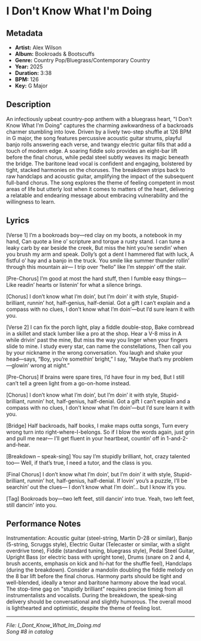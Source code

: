 # I Don't Know What I'm Doing

## Metadata
- **Artist:** Alex Wilson
- **Album:** Bookroads & Bootscuffs
- **Genre:** Country Pop/Bluegrass/Contemporary Country
- **Year:** 2025
- **Duration:** 3:38
- **BPM:** 126
- **Key:** G Major

## Description
An infectiously upbeat country-pop anthem with a bluegrass heart, "I Don't Know What I'm Doing" captures the charming awkwardness of a backroads charmer stumbling into love. Driven by a lively two-step shuffle at 126 BPM in G major, the song features percussive acoustic guitar strums, playful banjo rolls answering each verse, and twangy electric guitar fills that add a touch of modern edge. A soaring fiddle solo provides an eight-bar lift before the final chorus, while pedal steel subtly weaves its magic beneath the bridge. The baritone lead vocal is confident and engaging, bolstered by tight, stacked harmonies on the choruses. The breakdown strips back to raw handclaps and acoustic guitar, amplifying the impact of the subsequent full-band chorus. The song explores the theme of feeling competent in most areas of life but utterly lost when it comes to matters of the heart, delivering a relatable and endearing message about embracing vulnerability and the willingness to learn.

## Lyrics

[Verse 1]
I’m a bookroads boy—red clay on my boots, a notebook in my hand,
Can quote a line o’ scripture and torque a rusty stand.
I can tune a leaky carb by ear beside the creek,
But miss the hint you’re sendin’ when you brush my arm and speak.
Dolly’s got a dent I hammered flat with luck,
A fistful o’ hay and a banjo in the truck.
You smile like summer thunder rollin’ through this mountain air—
I trip over “hello” like I’m steppin’ off the stair.

[Pre-Chorus]
I’m good at most the hard stuff, then I fumble easy things—
Like readin’ hearts or listenin’ for what a silence brings.

[Chorus]
I don’t know what I’m doin’, but I’m doin’ it with style,
Stupid-brilliant, runnin’ hot, half-genius, half-denial.
Got a gift I can’t explain and a compass with no clues,
I don’t know what I’m doin’—but I’d sure learn it with you.

[Verse 2]
I can fix the porch light, play a fiddle double-stop,
Bake cornbread in a skillet and stack lumber like a pro at the shop.
Hear a V-8 miss in A while drivin’ past the mine,
But miss the way you linger when your fingers slide to mine.
I study every star, can name the constellations,
Then call you by your nickname in the wrong conversation.
You laugh and shake your head—says, “Boy, you’re somethin’ bright,”
I say, “Maybe that’s my problem—glowin’ wrong at night.”

[Pre-Chorus]
If brains were spare tires, I’d have four in my bed,
But I still can’t tell a green light from a go-on-home instead.

[Chorus]
I don’t know what I’m doin’, but I’m doin’ it with style,
Stupid-brilliant, runnin’ hot, half-genius, half-denial.
Got a gift I can’t explain and a compass with no clues,
I don’t know what I’m doin’—but I’d sure learn it with you.

[Bridge]
Half backroads, half books, I make maps outta songs,
Turn every wrong turn into right-where-I-belongs.
So if I blow the words again, just grin and pull me near—
I’ll get fluent in your heartbeat, countin’ off in 1-and-2-and-hear.

[Breakdown – speak-sing]
You say I’m stupidly brilliant, hot, crazy talented too—
Well, if that’s true, I need a tutor, and the class is you.

[Final Chorus]
I don’t know what I’m doin’, but I’m doin’ it with style,
Stupid-brilliant, runnin’ hot, half-genius, half-denial.
If lovin’ you’s a puzzle, I’ll be searchin’ out the clues—
I don’t know what I’m doin’… but I know it’s you.

[Tag]
Bookroads boy—two left feet, still dancin’ into true.
Yeah, two left feet, still dancin' into you.

## Performance Notes

Instrumentation: Acoustic guitar (steel-string, Martin D-28 or similar), Banjo (5-string, Scruggs style), Electric Guitar (Telecaster or similar, with a slight overdrive tone), Fiddle (standard tuning, bluegrass style), Pedal Steel Guitar, Upright Bass (or electric bass with upright tone), Drums (snare on 2 and 4, brush accents, emphasis on kick and hi-hat for the shuffle feel), Handclaps (during the breakdown). Consider a mandolin doubling the fiddle melody on the 8 bar lift before the final chorus. Harmony parts should be tight and well-blended, ideally a tenor and baritone harmony above the lead vocal. The stop-time gag on "stupidly brilliant" requires precise timing from all instrumentalists and vocalists. During the breakdown, the speak-sing delivery should be conversational and slightly humorous. The overall mood is lighthearted and optimistic, despite the theme of feeling lost.

---
*File: I_Dont_Know_What_Im_Doing.md*  
*Song #8 in catalog*
